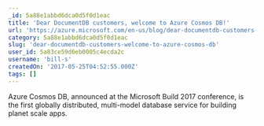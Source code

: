 ```yaml
---
_id: 5a88e1abbd6dca0d5f0d1eac
title: 'Dear DocumentDB customers, welcome to Azure Cosmos DB!'
url: 'https://azure.microsoft.com/en-us/blog/dear-documentdb-customers-welcome-to-azure-cosmos-db/'
category: 5a88e1abbd6dca0d5f0d1eac
slug: 'dear-documentdb-customers-welcome-to-azure-cosmos-db'
user_id: 5a83ce59d6eb0005c4ecda2c
username: 'bill-s'
createdOn: '2017-05-25T04:52:55.000Z'
tags: []
---
```


Azure Cosmos DB, announced at the Microsoft Build 2017 conference, is the first globally distributed, multi-model database service for building planet scale apps. 
